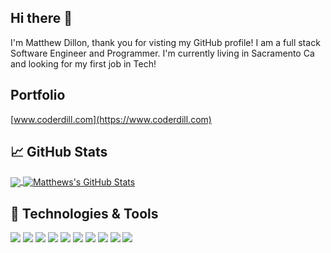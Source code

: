 
## Hi there 👋 

I'm Matthew Dillon, thank you for visting my GitHub profile! I am a full stack Software Engineer and Programmer. I'm currently living in Sacramento Ca and looking for my first job in Tech!

## Portfolio
[www.coderdill.com](https://www.coderdill.com)

## &#x1f4c8; GitHub Stats

<a href="https://github.com/CoderDill/CoderDill">
<img align="center" src="https://github-readme-stats.vercel.app/api/top-langs/?username=CoderDill&theme=radical" />
</a>
<a href="https://github.com/CoderDill/CoderDill">
  <img align="center" src="https://github-readme-stats.vercel.app/api?username=CoderDill&show_icons=true&line_height=27&count_private=true&title_color=ffffff&text_color=c9cacc&icon_color=2bbc8a&bg_color=1d1f21" alt="Matthews's GitHub Stats" />
</a>

## 🔧 Technologies & Tools
![](https://img.shields.io/badge/OS-Linux-informational?style=flat&logo=linux&logoColor=white&color=2bbc8a)
![](https://img.shields.io/badge/Editor-VSCode-informational?style=flat&logo=vscode=white&color=2bbc8a)
![](https://img.shields.io/badge/Code-Python-informational?style=flat&logo=python&logoColor=white&color=2bbc8a)
![](https://img.shields.io/badge/Code-JavaScript-informational?style=flat&logo=javascript&logoColor=white&color=2bbc8a)
![](https://img.shields.io/badge/Code-Node-informational?style=flat&logo=node&logoColor=white&color=2bbc8a)
![](https://img.shields.io/badge/Code-Express-informational?style=flat&logo=express&logoColor=white&color=2bbc8a)
![](https://img.shields.io/badge/Code-React-informational?style=flat&logo=react.js&logoColor=white&color=2bbc8a)
![](https://img.shields.io/badge/Shell-Bash-informational?style=flat&logo=gnu-bash&logoColor=white&color=2bbc8a)
![](https://img.shields.io/badge/Tools-PostgreSQL-informational?style=flat&logo=postgresql&logoColor=white&color=2bbc8a)
![](https://img.shields.io/badge/Tools-Docker-informational?style=flat&logo=docker&logoColor=white&color=2bbc8a)
<!--
**CoderDill/CoderDill** is a ✨ _special_ ✨ repository because its `README.md` (this file) appears on your GitHub profile.

Here are some ideas to get you started:

- 🔭 I’m currently working on ...
- 🌱 I’m currently learning ...
- 👯 I’m looking to collaborate on ...
- 🤔 I’m looking for help with ...
- 💬 Ask me about ...
- 📫 How to reach me: ...
- 😄 Pronouns: ...
- ⚡ Fun fact: ...
-->
